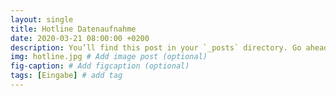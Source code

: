 ```yaml
---
layout: single
title: Hotline Datenaufnahme
date: 2020-03-21 08:00:00 +0200
description: You’ll find this post in your `_posts` directory. Go ahead and edit it and re-build the site to see your changes. # Add post description (optional)
img: hotline.jpg # Add image post (optional)
fig-caption: # Add figcaption (optional)
tags: [Eingabe] # add tag
---
```


<div class="cognito">
<script src="https://services.cognitoforms.com/s/qvH64gJwdEmt2b3lzPfBVw"></script>
<script>Cognito.load("forms", { id: "1" });</script>
</div>
